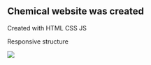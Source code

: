

<h2> Chemical website was created </h2>

<p> Created with HTML CSS JS </p>

<p> Responsive structure </p>

 ![](screen.gif)

 
     


